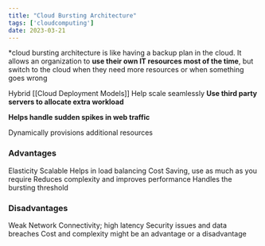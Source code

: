 ```yaml
---
title: "Cloud Bursting Architecture"
tags: ['cloudcomputing']
date: 2023-03-21
---
```


*cloud bursting architecture is like having a backup plan in the cloud. It allows an organization to **use their own IT resources most of the time**, but switch to the cloud when they need more resources or when something goes wrong

Hybrid [[Cloud Deployment Models]] 
Help scale seamlessly
**Use third party servers to allocate extra workload**

**Helps handle sudden spikes in web traffic**

Dynamically provisions additional resources 

### Advantages
Elasticity
Scalable
Helps in load balancing
Cost Saving, use as much as you require
Reduces complexity and improves performance
Handles the bursting threshold


### Disadvantages
Weak Network Connectivity; high latency
Security issues and data breaches
Cost and complexity might be an advantage or a disadvantage 



